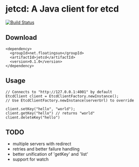 jetcd: A Java client for etcd
=============================

[![Build Status](https://travis-ci.org/diwakergupta/jetcd.png)](https://travis-ci.org/diwakergupta/jetcd)

Download
--------

    <dependency>
      <groupId>net.floatingsun</groupId>
      <artifactId>jetcd</artifactId>
      <version>0.1.0</version>
    </dependency>

Usage
-----

    // Connects to "http://127.0.0.1:4001" by default
    EtcdClient client = EtcdClientFactory.newInstance();
    // Use EtcdClientFactory.newInstance(serverUrl) to override

    client.setKey("hello", "world");
    client.getKey("hello") // returns "world"
    client.deleteKey("hello")

TODO
----

* multiple servers with redirect
* retries and better failure handling
* better unification of 'getKey' and 'list'
* support for watch
